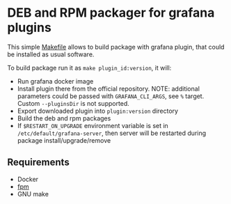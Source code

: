 # DEB and RPM packager for grafana plugins
This simple [Makefile](./Makefile) allows to build package with grafana plugin, that could be installed as usual software.

To build package run it as `make plugin_id:version`, it will:

- Run grafana docker image
- Install plugin there from the official repository. NOTE: additional parameters could be passed with `GRAFANA_CLI_ARGS`, see `%` target. Custom `--pluginsDir` is not supported.
- Export downloaded plugin into `plugin:version` directory
- Build the deb and rpm packages
- If `$RESTART_ON_UPGRADE` environment variable is set in `/etc/default/grafana-server`, then server will be restarted during package install/upgrade/remove

## Requirements

- Docker
- [fpm](https://github.com/jordansissel/fpm)
- GNU make
